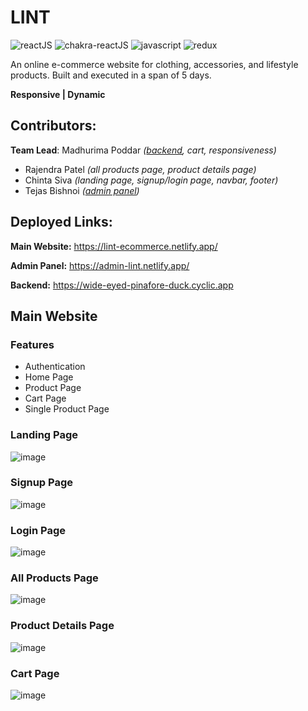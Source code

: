 # LINT 
![reactJS](https://img.shields.io/badge/React-20232A?style=for-the-badge&logo=react&logoColor=61DAFB)
![chakra-reactJS](https://img.shields.io/badge/Chakra--UI-319795?style=for-the-badge&logo=chakra-ui&logoColor=white)
![javascript](https://img.shields.io/badge/JavaScript-323330?style=for-the-badge&logo=javascript&logoColor=F7DF1E)
![redux](https://img.shields.io/badge/Redux-593D88?style=for-the-badge&logo=redux&logoColor=white)

An online e-commerce website for clothing, accessories, and lifestyle products. Built and executed in a span of 5 days.

**Responsive | Dynamic**

## Contributors:
**Team Lead**: Madhurima Poddar *([backend](https://github.com/RimRaider639/Lint/tree/backend-main#readme), cart, responsiveness)*
* Rajendra Patel *(all products page, product details page)*
* Chinta Siva *(landing page, signup/login page, navbar, footer)*
* Tejas Bishnoi *([admin panel](https://github.com/RimRaider639/Lint/tree/admin-panel-main))*

## Deployed Links:
**Main Website:** https://lint-ecommerce.netlify.app/

**Admin Panel:** https://admin-lint.netlify.app/

**Backend:** https://wide-eyed-pinafore-duck.cyclic.app

## Main Website

### Features

* Authentication
* Home Page
* Product Page
* Cart Page
* Single Product Page

### Landing Page

![image](https://user-images.githubusercontent.com/112633527/221854834-b0014fe0-7208-4e22-944b-9df1a4d180ef.png)

### Signup Page

![image](https://user-images.githubusercontent.com/112633527/221854994-eed2fb64-59e6-4588-884e-2f9d99fd7615.png)

### Login Page

![image](https://user-images.githubusercontent.com/112633527/221855115-686255ea-1632-42b5-97ba-777aa0736db5.png)

### All Products Page

![image](https://user-images.githubusercontent.com/112633527/221855242-e4332e8a-26d5-428c-b51d-013d7ef6ff4b.png)

### Product Details Page

![image](https://user-images.githubusercontent.com/112633527/221855626-7c1ce3b7-83bf-4993-bbf3-508dbd9551df.png)

### Cart Page

![image](https://user-images.githubusercontent.com/112633527/221855458-8051f460-782e-499a-aaf4-4516c66638db.png)

